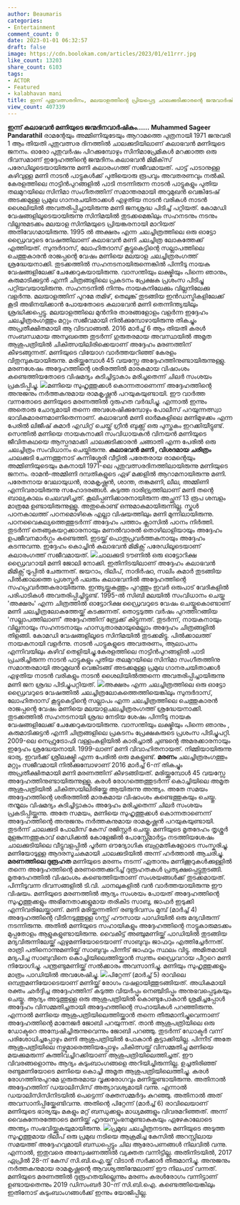 ```yaml
---
author: Beaumaris
categories:
- Entertainment
comment_count: 0
date: 2023-01-01 06:32:57
draft: false
image: https://cdn.boolokam.com/articles/2023/01/e11rrr.jpg
like_count: 13203
share_count: 6103
tags:
- ACTOR
- Featured
- kalabhavan mani
title: ഇന്ന് പുതുവത്സരദിനം, മലയാളത്തിന്റെ പ്രിയപ്പെട്ട ചാലക്കുടിക്കാരന്റെ ജന്മവാർഷികമാണിന്ന്
view_count: 407339
---
```


**ഇന്ന് കലാഭവൻ മണിയുടെ ജന്മദിനവാർഷികം......** **Muhammed Sageer Pandarathil** രാമന്റേയും അമ്മിണിയുടേയും ആറാമത്തെ പുത്രനായി 1971 ജനുവരി 1 ആം തിയതി പുതുവത്സര ദിനത്തിൽ ചാലക്കുടിയിലാണ് കലാഭവന്‍ മണിയുടെ ജനനം. ഓരോ പുതുവര്‍ഷം പിറക്കുമ്പോഴും സിനിമാപ്രേമികള്‍ മറക്കാത്ത ഒരു ദിവസമാണ് ഇദ്ദേഹത്തിന്റെ ജന്മദിനം.കലാഭവന്‍ മിമിക്‌സ് പരേഡിലൂടെയായിരുന്നു മണി കലാരംഗത്ത് സജീവമായത്. പാട്ട് പാടാനുള്ള കഴിവുള്ള മണി നാടന്‍ പാട്ടുകള്‍ക്ക് പുതിയൊരു രൂപവും അവതരണവും നല്‍കി. കേരളത്തിലെ നാട്ടിന്‍പുറങ്ങളില്‍ പാടി നടന്നിരുന്ന നാടന്‍ പാട്ടുകളും പുതിയ തലമുറയിലെ സിനിമാ സംഗീതത്തിന് സമാന്തരമായി അറുമുഖന്‍ വെങ്കിടേഷ് അടക്കമുള്ള പ്രമുഖ ഗാനരചയിതാക്കള്‍ എഴുതിയ നാടന്‍ വരികള്‍ നാടന്‍ ശൈലിയില്‍ അവതരിപ്പിച്ചായിരുന്നു മണി ജനശ്രദ്ധ പിടിച്ച് പറ്റിയത്. കോമഡി വേഷങ്ങളിലൂടെയായിരുന്നു സിനിമയിൽ തുടക്കമെങ്കിലും സഹനടനും നടനും വില്ലനുമടക്കം മലയാള സിനിമയുടെ പ്രിയങ്കരനായി മാറിയത് അതിവേഗമായിരുന്നു. 1995 ല്‍ അക്ഷരം എന്ന ചലച്ചിത്രത്തിലെ ഒരു ഓട്ടോ ഡ്രൈവറുടെ വേഷത്തിലാണ് കലാഭവന്‍ മണി ചലച്ചിത്ര ലോകത്തേക്ക് എത്തിയത്. സുന്ദര്‍ദാസ്, ലോഹിതദാസ് കൂട്ടുകെട്ടിന്റെ സല്ലാപത്തിലെ ചെത്തുകാരന്‍ രാജപ്പന്റെ വേഷം മണിയെ മലയാള ചലച്ചിത്രരംഗത്ത് ശ്രദ്ധേയനാക്കി. തുടക്കത്തില്‍ സഹനടനായിരുന്നെങ്കില്‍ പിന്നീടു നായക വേഷങ്ങളിലേക്ക് ചേക്കേറുകയായിരുന്നു. വാസന്തിയും ലക്ഷ്മിയും പിന്നെ ഞാനും, കരുമാടിക്കുട്ടന്‍ എന്നീ ചിത്രങ്ങളിലെ പ്രകടനം പ്രേക്ഷക പ്രശംസ പിടിച്ചു പറ്റിയവയായിരുന്നു. സഹനടനില്‍ നിന്നും നായകനിലേക്കും വില്ലനിലേക്കു വളര്‍ന്നു. മലയാളത്തിന് പുറമേ തമിഴ്, തെലുങ്ക് തുടങ്ങിയ ഇന്‍ഡസ്ട്രികളിലേക്ക് കൂടി അഭിനയിക്കാന്‍ പോയതോടെ കലാഭവന്‍ മണി തെന്നിന്ത്യയിലും ശ്രദ്ധിക്കപ്പെട്ടു. മലയാളത്തിലെ മുന്‍നിര താരങ്ങളോളം വളര്‍ന്ന ഇദ്ദേഹം ചലച്ചിത്രരംഗത്തും മറ്റും സജീവമായി നില്‍ക്കുമ്പോഴായിരുന്നു തികച്ചും അപ്രതീക്ഷിതമായി ആ വിടവാങ്ങൽ. 2016 മാര്‍ച്ച് 6 ആം തിയതി കരള്‍ സംബന്ധമായ അസുഖത്തെ തുടര്‍ന്ന് ഗുരുതരമായ അവസ്ഥയില്‍ അമൃത ആശുപത്രിയില്‍ ചികിത്സയിലിരിക്കെയാണ് അദ്ദേഹം മരണത്തിന് കീഴടങ്ങുന്നത്. മണിയുടെ വിയോഗ വാര്‍ത്തയറിഞ്ഞ് കേരളം വിതുമ്പുകയായിരുന്നു. മരിയ്ക്കുമ്പോള്‍ 45 വയസ്സേ അദ്ദേഹത്തിനുണ്ടായിരുന്നുള്ളു. മരണശേഷം അദ്ദേഹത്തിന്റെ ശരീരത്തില്‍ മാരകമായ വിഷാംശം കണ്ടെത്തിയതോടെ വിഷമദ്യം കുടിച്ചിട്ടാകാം മരിച്ചതെന്ന് ചിലര്‍ സംശയം പ്രകടിപ്പിച്ചു. ![](https://cdn.boolokam.com/articles/2023/01/e11rrr.jpg)മണിയെ സുഹൃത്തുക്കള്‍ കൊന്നതാണെന്ന് അദ്ദേഹത്തിന്റെ അനുജനും നര്‍ത്തകനുമായ രാമകൃഷ്ണന്‍ പറയുകയുണ്ടായി. ഈ വാര്‍ത്ത വന്നതോടെ മണിയുടെ മരണത്തില്‍ ദുരുഹത വര്‍ദ്ധിച്ചു. എന്നാല്‍ ഇന്നും അതൊരു ചോദ്യമായി തന്നെ അവശേഷിക്കുമ്പോഴും പോലീസ് പറയുന്നത്സ്വാ ഭാവികമാരണമാണിതെന്നാണ്. കലാഭവൻ മണി ഓർമകളിലെ മണിമുഴക്കം എന്ന പേരിൽ ലിജീഷ് കുമാർ എഡിറ്റ്‌ ചെയ്ത് ഗ്രീൻ ബുക്ക്സ് ഒരു പുസ്തകം ഇറക്കിയീട്ടുണ്ട്. സെന്തില്‍ മണിയെ നായകനാക്കി സംവിധായകൻ വിനയൻ മണിയുടെ ജീവിതകഥയെ ആസ്പദമാക്കി ചാലക്കുടിക്കാരന്‍ ചങ്ങാതി എന്ന പേരിൽ ഒരു ചലച്ചിത്രം സംവിധാനം ചെയ്തിരുന്നു. **കലാഭവൻ മണി , വിശദമായ ചരിത്രം** ചാലക്കുടി ചേന്നത്തുനാട് കുന്നിശ്ശേരി വീട്ടിൽ പരേതരായ രാമന്റെയും അമ്മിണിയുടെയും മകനായി 1971-ലെ പുതുവത്സരദിനത്തിലായിരുന്നു മണിയുടെ ജനനം. രാമൻ-അമ്മിണി ദമ്പതികളുടെ ഏഴ് മക്കളിൽ ആറാമനായിരുന്നു മണി. പരേതനായ വേലായുധൻ, രാമകൃഷ്ണൻ, ശാന്ത, തങ്കമണി, ലീല, അമ്മിണി എന്നിവരായിരുന്നു സഹോദരങ്ങൾ. കടുത്ത ദാരിദ്ര്യത്തിലാണ് മണി തന്റെ ബാല്യകാലം ചെലവഴിച്ചത്. കൂലിപ്പണിക്കാരനായിരുന്ന അച്ഛന് 13 രൂപ ശമ്പളം മാത്രമേ ഉണ്ടായിരുന്നുള്ളൂ. അതുകൊണ്ട് ഒന്നുമാകുമായിരുന്നില്ല. സ്കുൾ പഠനകാലത്ത് പഠനമൊഴികെ എല്ലാ വിഷയത്തിലും മണി മുന്നിലായിരുന്നു. പഠനവൈകല്യത്തെത്തുടർന്ന് അദ്ദേഹം പത്താം ക്ലാസിൽ പഠനം നിർത്തി. തുടർന്ന് തെങ്ങുകയറ്റക്കാരനായും മണൽവാരൽ തൊഴിലാളിയായും അദ്ദേഹം ഉപജീവനമാർഗ്ഗം കണ്ടെത്തി. ഇടയ്ക്ക് പൊതുപ്രവർത്തകനായും അദ്ദേഹം കടന്നുവന്നു. ഇദ്ദേഹം കൊച്ചിൻ കലാഭവൻ മിമിക്സ് പരേഡിലൂടെയാണ് കലാരംഗത്ത് സജീവമായത്. ![](https://cdn.boolokam.com/articles/2023/01/3t3ttt.jpg)ചാലക്കുടി ടൗണിൽ ഒരു ഓട്ടോറിക്ഷ ഡ്രൈവറായി മണി ജോലി നോക്കി. ഇതിനിടയിലാണ് അദ്ദേഹം കലാഭവൻ മിമിക്സ് ട്രൂപ്പിൽ ചേരുന്നത്. ജയറാം, ദിലീപ്, നാദിർഷാ, സലിം കുമാർ തുടങ്ങിയ പിൽക്കാലത്തെ പ്രശസ്തർ പലരും കലാഭവനിൽ അദ്ദേഹത്തിന്റെ സഹപ്രവർത്തകരായിരുന്നു. ഇന്ത്യയ്ക്കകത്തും പുറത്തും ഇവർ ഒരുപാട് വേദികളിൽ പരിപാടികൾ അവതരിപ്പിച്ചിട്ടുണ്ട്. 1995-ൽ സിബി മലയിൽ സംവിധാനം ചെയ്ത 'അക്ഷരം' എന്ന ചിത്രത്തിൽ ഓട്ടോറിക്ഷ ഡ്രൈവറുടെ വേഷം ചെയ്തുകൊണ്ടാണ് മണി ചലച്ചിത്രലോകത്തേയ്ക്ക് കടക്കുന്നത്. തൊട്ടടുത്ത വർഷം പുറത്തിറങ്ങിയ 'സല്ലാപത്തിലാണ്' അദ്ദേഹത്തിന് ബ്രേക്ക് കിട്ടുന്നത്. തുടർന്ന്, നായകനായും വില്ലനായും സഹനടനായും ഹാസ്യതാരമായുമെല്ലാം അദ്ദേഹം ചിത്രങ്ങളിൽ തിളങ്ങി. കോമഡി വേഷങ്ങളിലൂടെ സിനിമയിൽ തുടക്കമിട്ടു. പിൽക്കാലത്ത് നായകനായി വളർന്നു. നാടൻ പാട്ടുകളുടെ അവതരണം, ആലാപനം എന്നിവയിലും കഴിവ് തെളിയിച്ചു.കേരളത്തിലെ നാട്ടിൻപുറങ്ങളിൽ പാടി പ്രചരിച്ചിരുന്ന നാടൻ പാട്ടുകളും പുതിയ തലമുറയിലെ സിനിമാ സംഗീതത്തിനു സമാന്തരമായി അറുമുഖൻ വെങ്കിടങ്ങ് അടക്കമുള്ള പ്രമുഖ ഗാനരചയിതാക്കൾ എഴുതിയ നാടൻ വരികളും നാടൻ ശൈലിയിൽത്തന്നെ അവതരിപ്പിച്ചായിരുന്നു മണി ജന ശ്രദ്ധ പിടിച്ചുപറ്റിയത്‌. ![](https://cdn.boolokam.com/articles/2023/01/Mani-01.jpg)അക്ഷരം എന്ന ചലച്ചിത്രത്തിലെ ഒരു ഓട്ടോ ഡ്രൈവറുടെ വേഷത്തിൽ ചലച്ചിത്രലോകത്തെത്തിയെങ്കിലും സുന്ദർദാസ്, ലോഹിതദാസ് കൂട്ടുകെട്ടിന്റെ സല്ലാപം എന്ന ചലച്ചിത്രത്തിലെ ചെത്തുകാരൻ രാജപ്പന്റെ വേഷം മണിയെ മലയാളചലച്ചിത്രരംഗത്ത് ശ്രദ്ധേയനാക്കി. തുടക്കത്തിൽ സഹനടനായി ശ്രദ്ധ നേടിയ ശേഷം പിന്നീടു നായക വേഷങ്ങളിലേക്ക് ചേക്കേറുകയായിരുന്നു. വാസന്തിയും ലക്ഷ്മിയും പിന്നെ ഞാനും , കരുമാടിക്കുട്ടൻ എന്നീ ചിത്രങ്ങളിലെ പ്രകടനം പ്രേക്ഷകരുടെ പ്രശംസ പിടിച്ചുപറ്റി. 2009-ലെ നെഹ്രുട്രോഫി വള്ളംകളിയിൽ കാരിച്ചാൽ ചുണ്ടന്റെ അമരക്കാരനായും ഇദ്ദേഹം ശ്രദ്ധേയനായി. 1999-ലാണ് മണി വിവാഹിതനായത്. നിമ്മിയായിരുന്നു ഭാര്യ. ഇവർക്ക് ശ്രീലക്ഷ്മി എന്ന പേരിൽ ഒരു മകളുണ്ട്. **മരണം** ചലച്ചിത്രരംഗത്തും മറ്റും സജീവമായി നിൽക്കുമ്പോഴാണ് 2016 മാർച്ച് 6-ന് തികച്ചും അപ്രതീക്ഷിതമായി മണി മരണത്തിന് കീഴടങ്ങിയത്. മരിയ്ക്കുമ്പോൾ 45 വയസ്സേ അദ്ദേഹത്തിനുണ്ടായിരുന്നുള്ളൂ. കരൾ രോഗത്തെത്തുടർന്ന് കൊച്ചിയിലെ അമൃത ആശുപത്രിയിൽ ചികിത്സയിലിരിയ്ക്കേ ആയിരുന്നു അന്ത്യം. അതേ സമയം അദ്ദേഹത്തിന്റെ ശരീരത്തിൽ മാരകമായ വിഷാംശം കണ്ടെത്തുകയും ചെയ്തു. തന്മൂലം വിഷമദ്യം കുടിച്ചിട്ടാകാം അദ്ദേഹം മരിച്ചതെന്ന് ചിലർ സംശയം പ്രകടിപ്പിയ്ക്കുന്നു. അതേ സമയം, മണിയെ സുഹൃത്തുക്കൾ കൊന്നതാണെന്ന് അദ്ദേഹത്തിന്റെ അനുജനും നർത്തകനുമായ രാമകൃഷ്ണൻ പറയുകയുണ്ടായി. തുടർന്ന് ചാലക്കുടി പോലീസ് കേസ് രജിസ്റ്റർ ചെയ്തു. മണിയുടെ മൃതദേഹം തൃശ്ശൂർ മുളങ്കുന്നത്തുകാവ് മെഡിക്കൽ കോളേജിൽ പോസ്റ്റ്മോർട്ടം നടത്തിയശേഷം ചാലക്കുടിയിലെ വീട്ടുവളപ്പിൽ പൂർണ ഔദ്യോഗിക ബഹുമതികളോടെ സംസ്കരിച്ചു. മണിയോടുള്ള ആദരസൂചകമായി ചാലക്കുടിയിൽ അന്ന് ഹർത്താൽ ആചരിച്ചു. **മരണത്തിലെ ദുരൂഹത** മണിയുടെ മരണം നടന്ന് ഏതാനും മണിക്കൂറുകൾക്കുള്ളിൽ തന്നെ അദ്ദേഹത്തിന്റെ മരണത്തെക്കുറിച്ച് ദുരൂഹതകൾ പ്രത്യക്ഷപ്പെട്ടുതുടങ്ങി. മൃതദേഹത്തിൽ വിഷാംശം കണ്ടെത്തിയതാണ് സംശയങ്ങൾക്ക് തുടക്കമായത്. പിന്നീടുവന്ന ദിവസങ്ങളിൽ ടി.വി. ചാനലുകളിൽ വൻ വാർത്തയായിരുന്നു ഈ വിഷയം. മണിയുടെ മരണത്തിൽ ആദ്യം സംശയം പോയത് അദ്ദേഹത്തിന്റെ സുഹൃത്തുക്കളും അഭിനേതാക്കളുമായ തരികിട സാബു, ജാഫർ ഇടുക്കി എന്നിവരിലേയ്ക്കാണ്. മണി മരിയ്ക്കുന്നതിന് രണ്ടുദിവസം മുമ്പ് (മാർച്ച് 4) അദ്ദേഹത്തിന്റെ വീടിനടുത്തുള്ള ഗസ്റ്റ് ഹൗസായ പാഡിയിൽ ഒരു മദ്യവിരുന്ന് നടന്നിരുന്നു. അതിൽ മണിയുടെ സഹായികളും അദ്ദേഹത്തിന്റെ നാട്ടുകാരുമടക്കം മുപ്പതോളം ആളുകളുണ്ടായിരുന്നു. വൈകീട്ട് അഞ്ചുമണിയ്ക്ക് പാഡിയിൽ തുടങ്ങിയ മദ്യവിരുന്നിലേയ്ക്ക് ഏഴുമണിയോടെയാണ് സാബുവും ജാഫറും എത്തിച്ചേർന്നത്. രാത്രി പതിനൊന്നുമണിയ്ക്ക് സാബുവും പിന്നീട് ജാഫറും സ്ഥലം വിട്ടു. അമിതമായി മദ്യപിച്ച സാബുവിനെ കൊച്ചിയിലെത്തിയ്ക്കാൻ സ്വന്തം ഡ്രൈവറായ പീറ്ററെ മണി നിയോഗിച്ചു. പന്ത്രണ്ടുമണിയ്ക്ക് സൽക്കാരം അവസാനിച്ചു. മണിയും സുഹൃത്തുക്കളും മാത്രം പാഡിയിൽ അവശേഷിച്ചു. ![](https://cdn.boolokam.com/articles/2023/01/addd-1024x576.gif)പിറ്റേന്ന് (മാർച്ച് 5) രാവിലെ ഒമ്പതുമണിയോടെയാണ് മണിയ്ക്ക് രോഗം വഷളായിത്തുടങ്ങിയത്. അധികമായി രക്തം ഛർദ്ദിച്ച അദ്ദേഹത്തിന് കടുത്ത വിയർപ്പും നെഞ്ചിടിപ്പും അനുഭവപ്പെടുകയും ചെയ്തു. ആദ്യം അടുത്തുള്ള ഒരു ആശുപത്രിയിൽ കൊണ്ടുപോകാൻ ശ്രമിച്ചപ്പോൾ അദ്ദേഹം വിസമ്മതിച്ചതായി അദ്ദേഹത്തിന്റെ സഹായികൾ പറഞ്ഞിരുന്നു. എന്നാൽ മണിയെ ആശുപത്രിയിലെത്തിയ്ക്കാൻ തന്നെ തീരുമാനിച്ചുവെന്നാണ് അദ്ദേഹത്തിന്റെ മാനേജർ ജോബി പറയുന്നത്. താൻ ആശുപത്രിയിലെ ഒരു ഡോക്ടറെ അന്വേഷിച്ചിരുന്നുവെന്നും ജോബി പറഞ്ഞു. തുടർന്ന് ഡോക്ടർ വന്ന് പരിശോധിച്ചപ്പോഴും മണി ആശുപത്രിയിൽ പോകാൻ കൂട്ടാക്കിയില്ല. പിന്നീട് അതേ ആശുപത്രിയിലെ നഴ്സുമാരെത്തിയപ്പോഴും ചികിത്സയ്ക്ക് വിസമ്മതിച്ച മണിയെ മയക്കുമരുന്ന് കുത്തിവച്ചിറക്കിയാണ് ആശുപത്രിയിലെത്തിച്ചത്. ഈ വിവരങ്ങളൊന്നും ആദ്യം കുടുംബാംഗങ്ങളെ അറിയിച്ചിരുന്നില്ല. ഉച്ചതിരിഞ്ഞ് രണ്ടുമണിയോടെ മണിയെ കൊച്ചി അമൃത ആശുപത്രിയിലെത്തിച്ചു. കരൾ രോഗത്തിനുപുറമേ ഗുരുതരമായ വൃക്കരോഗവും മണിയ്ക്കുണ്ടായിരുന്നു. അതിനാൽ അദ്ദേഹത്തിന് ഡയാലിസിസ് അത്യാവശ്യമായി വന്നു. എന്നാൽ ഡയാലിസിസിനിടയിൽ പെട്ടെന്ന് രക്തസമ്മർദ്ദം കുറഞ്ഞു. അതിനാൽ അത് അവസാനിപ്പിയ്ക്കേണ്ടിവന്നു. അതിന്റെ പിറ്റേന്ന് (മാർച്ച് 6) രാവിലെയാണ് മണിയുടെ ഭാര്യയും മകളും മറ്റ് ബന്ധുക്കളും മാധ്യമങ്ങളും വിവരമറിഞ്ഞത്. അന്ന് വൈകുന്നേരത്തോടെ മണിയ്ക്ക് ഹൃദയസ്തംഭനമുണ്ടാകുകയും ഏഴേകാലോടെ അന്ത്യം സംഭവിയ്ക്കുകയുമായിരുന്നു. ![](https://cdn.boolokam.com/articles/2023/01/kalabhavan-mani-daughter.jpg)പ്രമുഖ ചലച്ചിത്രനടനും മണിയുടെ അടുത്ത സുഹൃത്തുമായ ദിലീപ് ഒരു പ്രമുഖ നടിയെ ആക്രമിച്ച കേസിൽ അറസ്റ്റിലായ സമയത്ത് അദ്ദേഹവുമായി ബന്ധപ്പെട്ടും ചില ആരോപണങ്ങൾ നിലവിൽ വന്നു. എന്നാൽ, ഇതുവരെ അന്വേഷണത്തിൽ വ്യക്തത വന്നിട്ടില്ല. അതിനിടയിൽ, 2017 ഏപ്രിൽ 28-ന് കേസ് സി.ബി.ഐ.യ്ക്ക് വിടാൻ സർക്കാർ തീരുമാനിച്ചു. അനുജനും നർത്തകനുമായ രാമകൃഷ്ണന്റെ ആവശ്യത്തിന്മേലാണ് ഈ നിലപാട് വന്നത്. മണിയുടെ മരണത്തിൽ ദുരൂഹതയില്ലെന്നും മരണം കരൾരോഗം വന്നിട്ടാണ് ഉണ്ടായതെന്നും 2019 ഡിസംബർ 30-ന് സി.ബി.ഐ. കണ്ടെത്തിയെങ്കിലും ഇതിനോട് കുടുംബാംഗങ്ങൾക്ക് ഇന്നും യോജിപ്പില്ല. &nbsp;